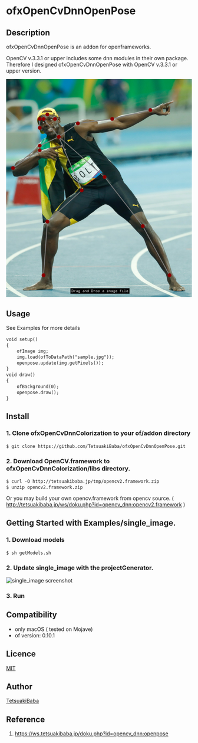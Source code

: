# ofxOpenCvDnnOpenPose

## Description
ofxOpenCvDnnOpenPose is an addon for openframeworks.

OpenCV v.3.3.1 or upper includes some dnn modules in their own package. Therefore I designed ofxOpenCvDnnOpenPose with OpenCV v.3.3.1 or upper version.

![sample gif](sample.png)

## Usage
See Examples for more details
```
void setup()
{
    ofImage img;
    img.load(ofToDataPath("sample.jpg"));
    openpose.update(img.getPixels());
}
void draw()
{
    ofBackground(0);
    openpose.draw();
}

```


## Install
### 1. Clone ofxOpenCvDnnColorization to your of/addon directory
    $ git clone https://github.com/TetsuakiBaba/ofxOpenCvDnnOpenPose.git
### 2. Download OpenCV.framework to ofxOpenCvDnnColorization/libs directory. 
    $ curl -O http://tetsuakibaba.jp/tmp/opencv2.framework.zip
    $ unzip opencv2.framework.zip
   
Or you may build your own opencv.framework from opencv source. ( http://tetsuakibaba.jp/ws/doku.php?id=opencv_dnn:opencv2.framework )

## Getting Started with Examples/single_image.
### 1. Download models
    $ sh getModels.sh
### 2. Update single_image with the projectGenerator.
![single_image screenshot](projectGenerator.png)
### 3. Run

## Compatibility
- only macOS ( tested on Mojave)
- of version: 0.10.1

## Licence
[MIT](https://opensource.org/licenses/MIT)

## Author
[TetsuakiBaba](https://github.com/TetsuakiBaba)

## Reference
1. https://ws.tetsuakibaba.jp/doku.php?id=opencv_dnn:openpose

